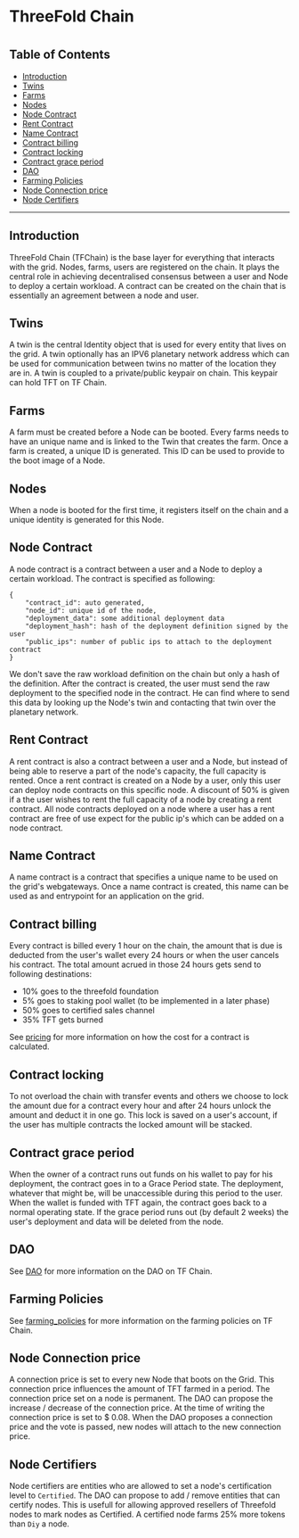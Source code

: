 <h1> ThreeFold Chain <h1>

<h2> Table of Contents </h2>

- [Introduction](#introduction)
- [Twins](#twins)
- [Farms](#farms)
- [Nodes](#nodes)
- [Node Contract](#node-contract)
- [Rent Contract](#rent-contract)
- [Name Contract](#name-contract)
- [Contract billing](#contract-billing)
- [Contract locking](#contract-locking)
- [Contract grace period](#contract-grace-period)
- [DAO](#dao)
- [Farming Policies](#farming-policies)
- [Node Connection price](#node-connection-price)
- [Node Certifiers](#node-certifiers)

***

## Introduction

ThreeFold Chain (TFChain) is the base layer for everything that interacts with the grid. Nodes, farms, users are registered on the chain. It plays the central role in achieving decentralised consensus between a user and Node to deploy a certain workload. A contract can be created on the chain that is essentially an agreement between a node and user.

## Twins

A twin is the central Identity object that is used for every entity that lives on the grid. A twin optionally has an IPV6 planetary network address which can be used for communication between twins no matter of the location they are in. A twin is coupled to a private/public keypair on chain. This keypair can hold TFT on TF Chain.

## Farms

A farm must be created before a Node can be booted. Every farms needs to have an unique name and is linked to the Twin that creates the farm. Once a farm is created, a unique ID is generated. This ID can be used to provide to the boot image of a Node.

## Nodes

When a node is booted for the first time, it registers itself on the chain and a unique identity is generated for this Node.

## Node Contract

A node contract is a contract between a user and a Node to deploy a certain workload. The contract is specified as following:

```
{
    "contract_id": auto generated,
    "node_id": unique id of the node,
    "deployment_data": some additional deployment data
    "deployment_hash": hash of the deployment definition signed by the user
    "public_ips": number of public ips to attach to the deployment contract
}
```

We don't save the raw workload definition on the chain but only a hash of the definition. After the contract is created, the user must send the raw deployment to the specified node in the contract. He can find where to send this data by looking up the Node's twin and contacting that twin over the planetary network.

## Rent Contract

A rent contract is also a contract between a user and a Node, but instead of being able to reserve a part of the node's capacity, the full capacity is rented. Once a rent contract is created on a Node by a user, only this user can deploy node contracts on this specific node. A discount of 50% is given if a the user wishes to rent the full capacity of a node by creating a rent contract. All node contracts deployed on a node where a user has a rent contract are free of use expect for the public ip's which can be added on a node contract.

## Name Contract

A name contract is a contract that specifies a unique name to be used on the grid's webgateways. Once a name contract is created, this name can be used as and entrypoint for an application on the grid.

## Contract billing

Every contract is billed every 1 hour on the chain, the amount that is due is deducted from the user's wallet every 24 hours or when the user cancels his contract. The total amount acrued in those 24 hours gets send to following destinations:

- 10% goes to the threefold foundation
- 5% goes to staking pool wallet (to be implemented in a later phase)
- 50% goes to certified sales channel
- 35% TFT gets burned

See [pricing](../../../knowledge_base/cloud/pricing/pricing.md) for more information on how the cost for a contract is calculated.

## Contract locking

To not overload the chain with transfer events and others we choose to lock the amount due for a contract every hour and after 24 hours unlock the amount and deduct it in one go. This lock is saved on a user's account, if the user has multiple contracts the locked amount will be stacked.

## Contract grace period

When the owner of a contract runs out funds on his wallet to pay for his deployment, the contract goes in to a Grace Period state. The deployment, whatever that might be, will be unaccessible during this period to the user. When the wallet is funded with TFT again, the contract goes back to a normal operating state. If the grace period runs out (by default 2 weeks) the user's deployment and data will be deleted from the node.

## DAO

See [DAO](../../dashboard/tfchain/tf_dao.md) for more information on the DAO on TF Chain.

## Farming Policies

See [farming_policies](farming_policies.md) for more information on the farming policies on TF Chain.

## Node Connection price

A connection price is set to every new Node that boots on the Grid. This connection price influences the amount of TFT farmed in a period. The connection price set on a node is permanent. The DAO can propose the increase / decrease of the connection price. At the time of writing the connection price is set to $ 0.08. When the DAO proposes a connection price and the vote is passed, new nodes will attach to the new connection price.

## Node Certifiers

Node certifiers are entities who are allowed to set a node's certification level to `Certified`. The DAO can propose to add / remove entities that can certify nodes. This is usefull for allowing approved resellers of Threefold nodes to mark nodes as Certified. A certified node farms 25% more tokens than `Diy` a node.